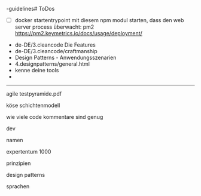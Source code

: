 -guidelines# ToDos

- [ ] docker startentrypoint mit diesem npm modul starten, dass den web server process überwacht: pm2
https://pm2.keymetrics.io/docs/usage/deployment/

- de-DE/3.cleancode Die Features
- de-DE/3.cleancode/craftmanship
- Design Patterns - Anwendungsszenarien
- 4.designpatterns/general.html
- kenne deine tools
- 

---

agile testpyramide.pdf

köse schichtenmodell

wie viele code kommentare sind genug

dev

namen

expertentum 1000

prinzipien

design patterns

sprachen